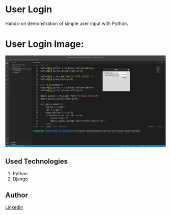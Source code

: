 # User Login
Hands-on demonstration of simple user input with Python.

# User Login Image:
![a](userLogin.png)

## Used Technologies
1. Python
2. Django

## Author
[Linkedin](https://www.linkedin.com/in/ali-bakir/)
